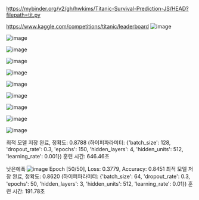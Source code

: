 https://mybinder.org/v2/gh/hwkims/Titanic-Survival-Prediction-JS/HEAD?filepath=tit.py

https://www.kaggle.com/competitions/titanic/leaderboard
![image](https://github.com/user-attachments/assets/fe2722a0-505c-487c-b9dc-2441a759cbff)

![image](https://github.com/user-attachments/assets/67c57081-996c-4b63-aab9-46f24c4aaf6a)


![image](https://github.com/user-attachments/assets/a8eed80f-bb74-45bd-b988-b0c6f59e36a6)


![image](https://github.com/user-attachments/assets/c4d0d527-92b8-4e9f-a5d7-a0ca73ad5908)


![image](https://github.com/user-attachments/assets/dbc152d7-a2e3-4b3d-b532-f0100a3de732)

![image](https://github.com/user-attachments/assets/eb196125-eec0-4c0a-8f9e-41bb53346135)

![image](https://github.com/user-attachments/assets/9fabeb3e-5c73-4af0-82ca-41656cb3a08f)

![image](https://github.com/user-attachments/assets/5e31ae57-8b69-4bdf-8337-38890f969d39)

![image](https://github.com/user-attachments/assets/c3090424-ef30-4c4f-9bbb-af9931261a63)

![image](https://github.com/user-attachments/assets/c72b1e12-61b5-45aa-8ff8-a7093bf1de60)

최적 모델 저장 완료, 정확도: 0.8788 (하이퍼파라미터: {'batch_size': 128, 'dropout_rate': 0.3, 'epochs': 150, 'hidden_layers': 4, 'hidden_units': 512, 'learning_rate': 0.001})
훈련 시간: 646.46초

낮은에폭
![image](https://github.com/user-attachments/assets/b364baa9-0f25-412b-9b93-878786db0901)
Epoch [50/50], Loss: 0.3779, Accuracy: 0.8451
최적 모델 저장 완료, 정확도: 0.8620 (하이퍼파라미터: {'batch_size': 64, 'dropout_rate': 0.3, 'epochs': 50, 'hidden_layers': 3, 'hidden_units': 512, 'learning_rate': 0.01})
훈련 시간: 191.78초
